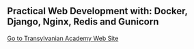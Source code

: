 ## Practical Web Development with: Docker, Django, Nginx, Redis and Gunicorn

[Go to Transylvanian Academy Web Site](https://transylvanianacademy.pythonanywhere.com/courses/1/)
